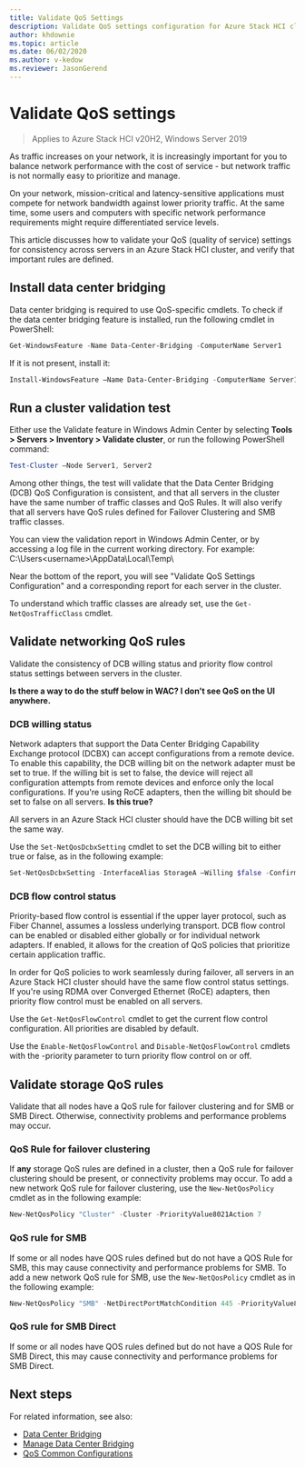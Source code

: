 ```yaml
---
title: Validate QoS Settings
description: Validate QoS settings configuration for Azure Stack HCI clusters
author: khdownie
ms.topic: article
ms.date: 06/02/2020
ms.author: v-kedow
ms.reviewer: JasonGerend
---
```


# Validate QoS settings

> Applies to Azure Stack HCI v20H2, Windows Server 2019

As traffic increases on your network, it is increasingly important for you to balance network performance with the cost of service - but network traffic is not normally easy to prioritize and manage.

On your network, mission-critical and latency-sensitive applications must compete for network bandwidth against lower priority traffic. At the same time, some users and computers with specific network performance requirements might require differentiated service levels.

This article discusses how to validate your QoS (quality of service) settings for consistency across servers in an Azure Stack HCI cluster, and verify that important rules are defined.

## Install data center bridging

Data center bridging is required to use QoS-specific cmdlets. To check if the data center bridging feature is installed, run the following cmdlet in PowerShell:

```PowerShell
Get-WindowsFeature -Name Data-Center-Bridging -ComputerName Server1
```

If it is not present, install it:

```PowerShell
Install-WindowsFeature –Name Data-Center-Bridging -ComputerName Server1
```

## Run a cluster validation test

Either use the Validate feature in Windows Admin Center by selecting **Tools > Servers > Inventory > Validate cluster**, or run the following PowerShell command:

```PowerShell
Test-Cluster –Node Server1, Server2
```

Among other things, the test will validate that the Data Center Bridging (DCB) QoS Configuration is consistent, and that all servers in the cluster have the same number of traffic classes and QoS Rules. It will also verify that all servers have QoS rules defined for Failover Clustering and SMB traffic classes.

You can view the validation report in Windows Admin Center, or by accessing a log file in the current working directory. For example: C:\Users\<username>\AppData\Local\Temp\

Near the bottom of the report, you will see "Validate QoS Settings Configuration" and a corresponding report for each server in the cluster.

To understand which traffic classes are already set, use the `Get-NetQosTrafficClass` cmdlet.

## Validate networking QoS rules

Validate the consistency of DCB willing status and priority flow control status settings between servers in the cluster.

**Is there a way to do the stuff below in WAC? I don't see QoS on the UI anywhere.**

### DCB willing status

Network adapters that support the Data Center Bridging Capability Exchange protocol (DCBX) can accept configurations from a remote device. To enable this capability, the DCB willing bit on the network adapter must be set to true. If the willing bit is set to false, the device will reject all configuration attempts from remote devices and enforce only the local configurations. If you're using RoCE adapters, then the willing bit should be set to false on all servers. **Is this true?**

All servers in an Azure Stack HCI cluster should have the DCB willing bit set the same way.

Use the `Set-NetQosDcbxSetting` cmdlet to set the DCB willing bit to either true or false, as in the following example:

```PowerShell
Set-NetQosDcbxSetting -InterfaceAlias StorageA –Willing $false -Confirm:$False
```

### DCB flow control status

Priority-based flow control is essential if the upper layer protocol, such as Fiber Channel, assumes a lossless underlying transport. DCB flow control can be enabled or disabled either globally or for individual network adapters. If enabled, it allows for the creation of QoS policies that prioritize certain application traffic.

In order for QoS policies to work seamlessly during failover, all servers in an Azure Stack HCI cluster should have the same flow control status settings. If you're using RDMA over Converged Ethernet (RoCE) adapters, then priority flow control must be enabled on all servers.

Use the `Get-NetQosFlowControl` cmdlet to get the current flow control configuration. All priorities are disabled by default.

Use the `Enable-NetQosFlowControl` and `Disable-NetQosFlowControl` cmdlets with the -priority parameter to turn priority flow control on or off.

## Validate storage QoS rules

Validate that all nodes have a QoS rule for failover clustering and for SMB or SMB Direct. Otherwise, connectivity problems and performance problems may occur.

### QoS Rule for failover clustering

If **any** storage QoS rules are defined in a cluster, then a QoS rule for failover clustering should be present, or connectivity problems may occur. To add a new network QoS rule for failover clustering, use the `New-NetQosPolicy` cmdlet as in the following example:

```PowerShell
New-NetQosPolicy "Cluster" -Cluster -PriorityValue8021Action 7
```

### QoS rule for SMB

If some or all nodes have QOS rules defined but do not have a QOS Rule for SMB, this may cause connectivity and performance problems for SMB. To add a new network QoS rule for SMB, use the `New-NetQosPolicy` cmdlet as in the following example:

```PowerShell
New-NetQosPolicy "SMB" -NetDirectPortMatchCondition 445 -PriorityValue8021Action 3
```

### QoS rule for SMB Direct

If some or all nodes have QOS rules defined but do not have a QOS Rule for SMB Direct, this may cause connectivity and performance problems for SMB Direct.

## Next steps

For related information, see also:

- [Data Center Bridging](/windows-server/networking/technologies/dcb/dcb-top)
- [Manage Data Center Bridging](/windows-server/networking/technologies/dcb/dcb-manage)
- [QoS Common Configurations](/previous-versions/windows/it-pro/windows-server-2012-r2-and-2012/jj735302(v=ws.11))